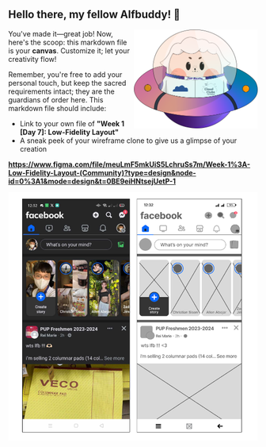 ## Hello there, my fellow Alfbuddy! 💖

<img align="right" width="250px" src="../../assets/alf/alf-ufo.png">

You've made it—great job! Now, here's the scoop: this markdown file is your **canvas**. Customize it; let your creativity flow!

Remember, you're free to add your personal touch, but keep the sacred requirements intact; they are the guardians of order here. This markdown file should include:
- Link to your own file of **"Week 1 [Day 7]: Low-Fidelity Layout"**
- A sneak peek of your wireframe clone to give us a glimpse of your creation

**https://www.figma.com/file/meuLmF5mkUiS5LchruSs7m/Week-1%3A-Low-Fidelity-Layout-(Community)?type=design&node-id=0%3A1&mode=design&t=0BE9eiHNtsejUetP-1**

![lo-fi](../../images/lo-fi.png)

